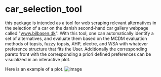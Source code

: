 # car_selection_tool

this package is intended as a tool for web scraping relevant alternatives in the selection of a car on the danish second-hand car gallery webpage called "www.bilbasen.dk". 
With this tool, one can automatically identify a set of alternatives, and evaluate them based on the MCDM evaluation methods of topsis, fuzzy topsis, AHP, electre, and WSA with whatever preference structure that fits the User.
Additionally the corresponding pareto front with the corresponding a priori defined preferences can be visulalized in an interactive plot. 

Here is an example of a plot.
![image](https://user-images.githubusercontent.com/22115067/234902962-cf9d9903-1248-4e07-81a7-b003bd8ca1af.png)
